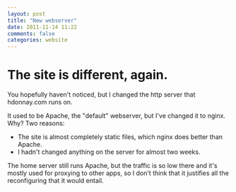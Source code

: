 ```yaml
---
layout: post
title: "New webserver"
date: 2011-11-14 11:22
comments: false
categories: website
---
```

The site is different, again.
===
You hopefully haven't noticed, but I changed the http server that
hdonnay.com runs on.

<!--more-->
It used to be Apache, the "default" webserver, but I've changed it to
nginx. Why? Two reasons:

 * The site is almost completely static files, which nginx does
      better than Apache.
 * I hadn't changed anything on the server for almost two weeks.

The home server still runs Apache, but the traffic is so low there and
it's mostly used for proxying to other apps, so I don't think that it
justifies all the reconfiguring that it would entail.
